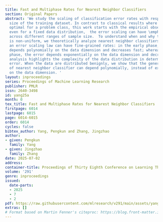 ```yaml
---
title: Fast and Multiphase Rates for Nearest Neighbor Classifiers
section: Original Papers
abstract: 'We study the scaling of classification error rates with respect to the
  size of the training dataset. In contrast to classical results where rates are minimax
  optimal for a problem class, this work starts with the empirical observation that,
  even for a fixed data distribution,  the error scaling can have \emph{diverse} rates
  across different ranges of sample size.  To understand when and why the error rate
  is non-uniform, we theoretically analyze nearest neighbor classifiers. We show that
  an error scaling law can have fine-grained rates: in the early phase, the test error
  depends polynomially on the data dimension and decreases fast; whereas in the later
  phase, the error depends exponentially on the data dimension and decreases slowly.  Our
  analysis highlights the complexity of the data distribution in determining the test
  error. When the data are distributed benignly, we show that the generalization error
  of nearest neighbor classifier can depend polynomially, instead of exponentially,
  on the data dimension. '
layout: inproceedings
series: Proceedings of Machine Learning Research
publisher: PMLR
issn: 2640-3498
id: yang25a
month: 0
tex_title: Fast and Multiphase Rates for Nearest Neighbor Classifiers
firstpage: 6014
lastpage: 6015
page: 6014-6015
order: 6014
cycles: false
bibtex_author: Yang, Pengkun and Zhang, Jingzhao
author:
- given: Pengkun
  family: Yang
- given: Jingzhao
  family: Zhang
date: 2025-07-02
address:
container-title: Proceedings of Thirty Eighth Conference on Learning Theory
volume: '291'
genre: inproceedings
issued:
  date-parts:
  - 2025
  - 7
  - 2
pdf: https://raw.githubusercontent.com/mlresearch/v291/main/assets/yang25a/yang25a.pdf
extras: []
# Format based on Martin Fenner's citeproc: https://blog.front-matter.io/posts/citeproc-yaml-for-bibliographies/
---
```

